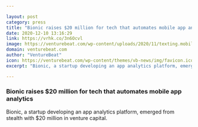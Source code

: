 ```yaml
---

layout: post
category: press
title: "Bionic raises $20 million for tech that automates mobile app analytics"
date: 2020-12-10 13:16:29
link: https://vrhk.co/3n6Ocvl
image: https://venturebeat.com/wp-content/uploads/2020/11/texting.mobile-game.GettyImages-1176212373-e1607390953620.jpg?w=1200&strip=all
domain: venturebeat.com
author: "VentureBeat"
icon: https://venturebeat.com/wp-content/themes/vb-news/img/favicon.ico
excerpt: "Bionic, a startup developing an app analytics platform, emerged from stealth with $20 million in venture capital."

---
```


### Bionic raises $20 million for tech that automates mobile app analytics

Bionic, a startup developing an app analytics platform, emerged from stealth with $20 million in venture capital.